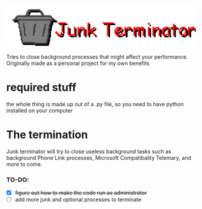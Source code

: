![junk terminator](pictures/title.png)

 Tries to close background processes that might affect your performance.
Originally made as a personal project for my own benefits

# required stuff
the whole thing is made up out of a .py file, so you need to have python installed on your computer


# The termination
Junk terminator will try to close useless background tasks such as background Phone Link processes, Microsoft Compatibality Telemary, and more to come.



### TO-DO:
- [x] ~~figure out how to make the code run as administrator~~
- [ ] add more junk and optional processes to terminate
